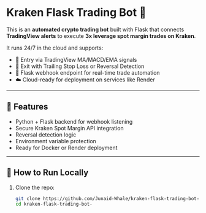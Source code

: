 # Kraken Flask Trading Bot 🤖

This is an **automated crypto trading bot** built with Flask that connects **TradingView alerts** to execute **3x leverage spot margin trades on Kraken**.

It runs 24/7 in the cloud and supports:
- 🚀 Entry via TradingView MA/MACD/EMA signals
- 🔁 Exit with Trailing Stop Loss or Reversal Detection
- 📡 Flask webhook endpoint for real-time trade automation
- ☁️ Cloud-ready for deployment on services like Render

---

## 🔧 Features

- Python + Flask backend for webhook listening
- Secure Kraken Spot Margin API integration
- Reversal detection logic
- Environment variable protection
- Ready for Docker or Render deployment

---

## 🧪 How to Run Locally

1. Clone the repo:
   ```bash
   git clone https://github.com/Junaid-Whale/kraken-flask-trading-bot-.git
   cd kraken-flask-trading-bot-
